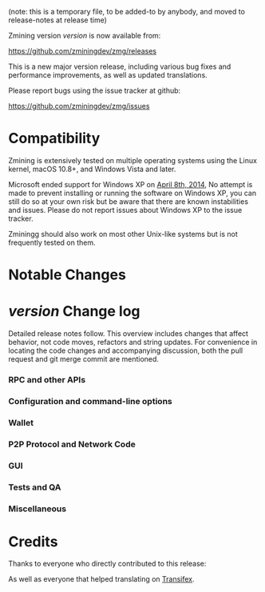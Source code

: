 (note: this is a temporary file, to be added-to by anybody, and moved to release-notes at release time)

Zmining version *version* is now available from:

  <https://github.com/zminingdev/zmg/releases>

This is a new major version release, including various bug fixes and
performance improvements, as well as updated translations.

Please report bugs using the issue tracker at github:

  <https://github.com/zminingdev/zmg/issues>

Compatibility
==============

Zmining is extensively tested on multiple operating systems using
the Linux kernel, macOS 10.8+, and Windows Vista and later.

Microsoft ended support for Windows XP on [April 8th, 2014](https://www.microsoft.com/en-us/WindowsForBusiness/end-of-xp-support),
No attempt is made to prevent installing or running the software on Windows XP, you
can still do so at your own risk but be aware that there are known instabilities and issues.
Please do not report issues about Windows XP to the issue tracker.

Zminingg should also work on most other Unix-like systems but is not
frequently tested on them.

Notable Changes
===============



*version* Change log
=================

Detailed release notes follow. This overview includes changes that affect
behavior, not code moves, refactors and string updates. For convenience in locating
the code changes and accompanying discussion, both the pull request and
git merge commit are mentioned.

### RPC and other APIs


### Configuration and command-line options


### Wallet


### P2P Protocol and Network Code


### GUI


### Tests and QA


### Miscellaneous


Credits
=======

Thanks to everyone who directly contributed to this release:

As well as everyone that helped translating on [Transifex](https://www.transifex.com/projects/p/zmgcoin-translations/).
